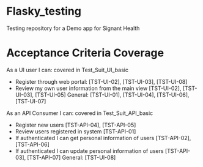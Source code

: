 # Flasky_testing
Testing repository for a Demo app for Signant Health


# Acceptance Criteria Coverage
As a UI user I can: covered in Test_Suit_UI_basic
- Register through web portal: [TST-UI-02], [TST-UI-03], [TST-UI-08]
- Review my own user information from the main view [TST-UI-02], [TST-UI-03], [TST-UI-05]
General: [TST-UI-01], [TST-UI-04], [TST-UI-06], [TST-UI-07]

As an API Consumer I can: covered in Test_Suit_API_basic

- Register new users [TST-API-04], [TST-API-05]
- Review users registered in system [TST-API-01]
- If authenticated I can get personal information of users [TST-API-02], [TST-API-06]
- If authenticated I can update personal information of users [TST-API-03], [TST-API-07]
General: [TST-UI-08]